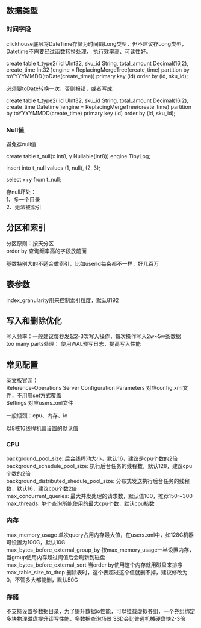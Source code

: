 ## 数据类型

### 时间字段

clickhouse底层将DateTime存储为时间戳Long类型，但不建议存Long类型，Datetime不需要经过函数转换处理，
执行效率高、可读性好。

create table t_type2(
    id UInt32,
    sku_id String,
    total_amount Decimal(16,2),
    create_time Int32
)engine = ReplacingMergeTree(create_time)
    partition by toYYYYMMDD(toDate(create_time))
    primary key (id)
    order by (id, sku_id);

必须要toDate转换一次，否则报错，或者写成

create table t_type2(
    id UInt32,
    sku_id String,
    total_amount Decimal(16,2),
    create_time Datetime
)engine = ReplacingMergeTree(create_time)
    partition by toYYYYMMDD(create_time)
    primary key (id)
    order by (id, sku_id);

### Null值

避免存null值  

create table t_null(x Int8, y Nullable(Int8)) engine TinyLog;

insert into t_null values (1, null), (2, 3);

select x+y from t_null;

存null坏处：  
1、多一个目录  
2、无法被索引  

## 分区和索引

分区原则：按天分区  
order by 查询频率高的字段放前面  

基数特别大的不适合做索引，比如userId每条都不一样，好几百万  

## 表参数

index_granularity用来控制索引粒度，默认8192

## 写入和删除优化

写入频率：一般建议每秒发起2-3次写入操作，每次操作写入2w~5w条数据  
too many parts处理： 使用WAL预写日志，提高写入性能

## 常见配置

英文版官网：  
Reference-Operations
Server Configuration Parameters 对应config.xml文件，不用用set方式覆盖  
Settings 对应users.xml文件  

一般瓶颈：cpu、内存、io  

以8核16线程机器设置的默认值

### CPU

background_pool_size: 后台线程池大小，默认16，建议是cpu个数的2倍  
background_schedule_pool_size: 执行后台任务的线程数，默认128，建议cpu个数的2倍  
background_distributed_shedule_pool_size: 分布式发送执行后台任务的线程数，默认16，建议cpu个数2倍  
max_concurrent_queries: 最大并发处理的请求数，默认值100，推荐150～300  
max_threads: 单个查询所能使用的最大cpu个数，默认cpu核数  

### 内存

max_memory_usage 单次query占用内存最大值，在users.xml中，如128G机器可设置为100G，默认10G  
max_bytes_before_external_group_by 按max_memory_usage一半设置内存，当group使用内存超过阈值后会刷新到磁盘  
max_bytes_before_external_sort 当order by使用这个内存就用磁盘来排序  
max_table_size_to_drop  删除表时，这个表超过这个值就删不掉，建议修改为0，不管多大都能删，默认50G  

### 存储

不支持设置多数据目录，为了提升数据io性能，可以挂载虚拟券组，一个券组绑定多块物理磁盘提升读写性能，多数据查询场景
SSD会比普通机械硬盘快2-3倍  